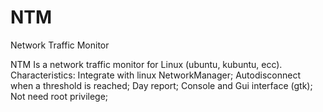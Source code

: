 # NTM
Network Traffic Monitor

NTM Is a network traffic monitor for Linux (ubuntu, kubuntu, ecc). Characteristics: Integrate with linux NetworkManager; Autodisconnect when a threshold is reached; Day report; Console and Gui interface (gtk); Not need root privilege;
